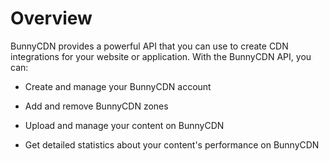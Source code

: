 # Overview

BunnyCDN provides a powerful API that you can use to create CDN integrations for your website or application. With the BunnyCDN API, you can:

- Create and manage your BunnyCDN account

- Add and remove BunnyCDN zones

- Upload and manage your content on BunnyCDN

- Get detailed statistics about your content's performance on BunnyCDN
